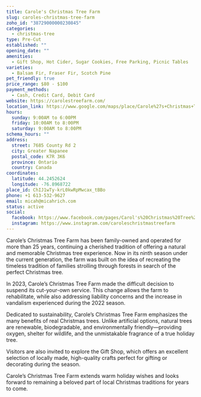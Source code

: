 ```yaml
---
title: Carole's Christmas Tree Farm
slug: caroles-christmas-tree-farm
zoho_id: "38729000000230845"
categories:
  - christmas-tree
type: Pre-Cut
established: ""
opening_date: ""
amenities:
  - Gift Shop, Hot Cider, Sugar Cookies, Free Parking, Picnic Tables
varieties:
  - Balsam Fir, Fraser Fir, Scotch Pine
pet_friendly: true
price_range: $80 - $100
payment_methods:
  - Cash, Credit Card, Debit Card
website: https://carolestreefarm.com/
location_link: https://www.google.com/maps/place/Carole%27s+Christmas+Tree+Farm/@44.2452624,-76.89687219999999,14z/data=!4m8!1m2!2m1!1sCarole%27s+Christmas+Tree+Farm!3m4!1s0x4cd2cb4afaf204d7:0x1a04ed1f6b1ccca4!8m2!3d44.2452624!4d-76.89687219999999
hours:
  sunday: 9:00AM to 6:00PM
  friday: 10:00AM to 8:00PM
  saturday: 9:00AM to 8:00PM
schema_hours: ""
address:
  street: 7685 County Rd 2
  city: Greater Napanee
  postal_code: K7R 3K6
  province: Ontario
  country: Canada
coordinates:
  latitude: 44.2452624
  longitude: -76.8968722
place_id: ChIJ1wTy-krL0kwRpMwcax_tBBo
phone: +1 613-532-9627
email: micah@micahrich.com
status: active
social:
  facebook: https://www.facebook.com/pages/Carol's%20Christmas%20Tree%20Farm/154382234918454/
  instagram: https://www.instagram.com/caroleschristmastreefarm
---
```


Carole’s Christmas Tree Farm has been family-owned and operated for more than 25 years, continuing a cherished tradition of offering a natural and memorable Christmas tree experience. Now in its ninth season under the current generation, the farm was built on the idea of recreating the timeless tradition of families strolling through forests in search of the perfect Christmas tree.

In 2023, Carole’s Christmas Tree Farm made the difficult decision to suspend its cut-your-own service. This change allows the farm to rehabilitate, while also addressing liability concerns and the increase in vandalism experienced during the 2022 season.

Dedicated to sustainability, Carole’s Christmas Tree Farm emphasizes the many benefits of real Christmas trees. Unlike artificial options, natural trees are renewable, biodegradable, and environmentally friendly—providing oxygen, shelter for wildlife, and the unmistakable fragrance of a true holiday tree.

Visitors are also invited to explore the Gift Shop, which offers an excellent selection of locally made, high-quality crafts perfect for gifting or decorating during the season.

Carole’s Christmas Tree Farm extends warm holiday wishes and looks forward to remaining a beloved part of local Christmas traditions for years to come.
